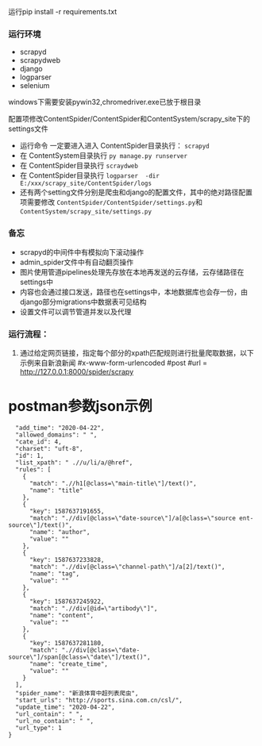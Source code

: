 运行pip install -r requirements.txt


### 运行环境 
* scrapyd
* scrapydweb
* django
* logparser
* selenium 

windows下需要安装pywin32,chromedriver.exe已放于根目录

配置项修改ContentSpider/ContentSpider和ContentSystem/scrapy_site下的settings文件

* 运行命令
  一定要进入进入 ContentSpider目录执行： `scrapyd`
* 在 ContentSystem目录执行 `py manage.py runserver`
* 在 ContentSpider目录执行 `scraydweb`
* 在 ContentSpider目录执行 `logparser  -dir E:/xxx/scrapy_site/ContentSpider/logs`
* 还有两个setting文件分别是爬虫和django的配置文件，其中的绝对路径配置项需要修改 `ContentSpider/ContentSpider/settings.py`和`ContentSystem/scrapy_site/settings.py`
### 备忘
* scrapyd的中间件中有模拟向下滚动操作
* admin_spider文件中有自动翻页操作
* 图片使用管道pipelines处理先存放在本地再发送的云存储，云存储路径在settings中
* 内容也会通过接口发送，路径也在settings中，本地数据库也会存一份，由django部分migrations中数据表可见结构
* 设置文件可以调节管道并发以及代理
### 运行流程：
1. 通过给定网页链接，指定每个部分的xpath匹配规则进行批量爬取数据，以下示例来自新浪新闻
   #x-www-form-urlencoded
   #post
   #url = http://127.0.0.1:8000/spider/scrapy
# postman参数json示例

```json{
  "add_time": "2020-04-22",
  "allowed_domains": " ",
  "cate_id": 4,
  "charset": "uft-8",
  "id": 1,
  "list_xpath": " .//u/li/a/@href",
  "rules": [
    {
      "match": ".//h1[@class=\"main-title\"]/text()",
      "name": "title"
    },
    {
      "key": 1587637191655,
      "match": ".//div[@class=\"date-source\"]/a[@class=\"source ent-source\"]/text()",
      "name": "author",
      "value": ""
    },
    {
      "key": 1587637233828,
      "match": ".//div[@class=\"channel-path\"]/a[2]/text()",
      "name": "tag",
      "value": ""
    },
    {
      "key": 1587637245922,
      "match": ".//div[@id=\"artibody\"]",
      "name": "content",
      "value": ""
    },
    {
      "key": 1587637281180,
      "match": ".//div[@class=\"date-source\"]/span[@class=\"date\"]/text()",
      "name": "create_time",
      "value": ""
    }
  ],
  "spider_name": "新浪体育中超列表爬虫",
  "start_urls": "http://sports.sina.com.cn/csl/",
  "update_time": "2020-04-22",
  "url_contain": " ",
  "url_no_contain": " ",
  "url_type": 1
}
```